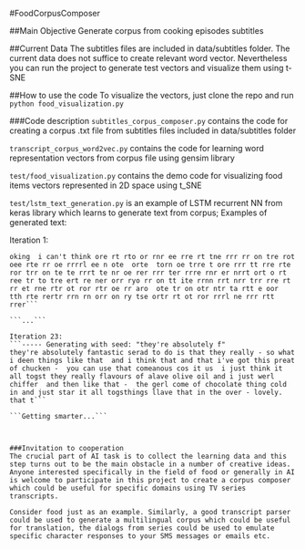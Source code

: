 #FoodCorpusComposer

##Main Objective
Generate corpus from cooking episodes subtitles

##Current Data
The subtitles files are included in data/subtitles folder. The current data does not suffice to create relevant word vector. Nevertheless you can run the project to generate test vectors and visualize them using t-SNE


##How to use the code
To visualize the vectors, just clone the repo and run ```python food_visualization.py```

###Code description
```subtitles_corpus_composer.py``` contains the code for creating a corpus .txt file from subtitles files included in data/subtitles folder

```transcript_corpus_word2vec.py``` contains the code for learning word representation vectors from corpus file using gensim library

```test/food_visualization.py``` contains the demo code for visualizing food items vectors represented in 2D space using t_SNE

```test/lstm_text_generation.py``` is an example of LSTM recurrent NN from keras library which learns to generate text from corpus; Examples of generated text:

Iteration 1:
```----- Generating with seed: "oking  i can't think"
oking  i can't think ore rt rto or rnr ee rre rt tne rrr rr on tre rot  oee rte rr oe rrrrl ee n ote  orte  torn oe trre t ore rrr tt rre rte ror trr on te te rrrt te nr oe rer rrr ter rrre rnr er nrrt ort o rt ree tr to tre ert re ner orr ryo rr on tt ite rrnn rrt nrr trr rre rt rr et rne rtr ot ror rtr oe rr aro  ote tr on otr ntr ta rtt e oor  tth rte rertr rrn rn orr on ry tse ortr rt ot ror rrrl ne rrr rtt rrer```

```...``` 

Iteration 23:
```----- Generating with seed: "they're absolutely f"
they're absolutely fantastic serad to do is that they really - so what i deen things like that  and i think that and that i've got this preat of chucken -  you can use that comeanous cos it us  i just think it all togst they really flavours of alave olive oil and i just werl chiffer  and then like that -  the gerl come of chocolate thing cold in and just star it all togsthings llave that in the over - lovely.  that t```

```Getting smarter...```



###Invitation to cooperation
The crucial part of AI task is to collect the learning data and this step turns out to be the main obstacle in a number of creative ideas. Anyone interested specifically in the field of food or generally in AI is welcome to participate in this project to create a corpus composer which could be useful for specific domains using TV series transcripts.

Consider food just as an example. Similarly, a good transcript parser could be used to generate a multilingual corpus which could be useful for translation, the dialogs from series could be used to emulate specific character responses to your SMS messages or emails etc.


